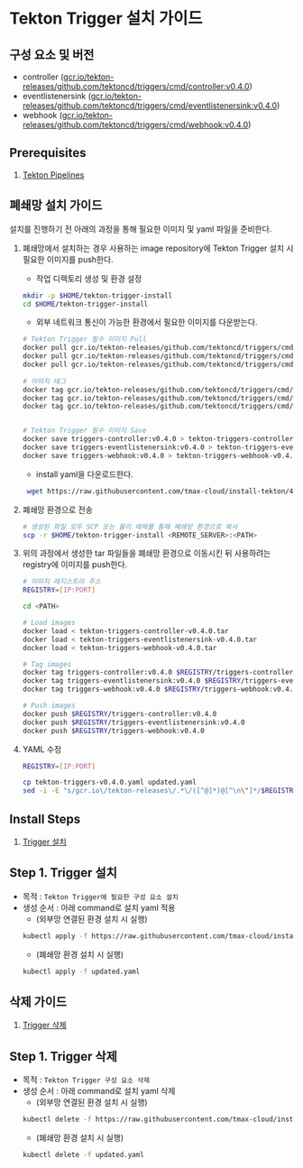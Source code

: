 # Tekton Trigger 설치 가이드

## 구성 요소 및 버전
* controller ([gcr.io/tekton-releases/github.com/tektoncd/triggers/cmd/controller:v0.4.0](https://console.cloud.google.com/gcr/images/tekton-releases/GLOBAL/github.com/tektoncd/triggers/cmd/controller@sha256:bf3517ddccace756e39cee0f0012bbe879c6b28d962a1c904a415e7c60ce5bc2/details?tab=info))
* eventlistenersink ([gcr.io/tekton-releases/github.com/tektoncd/triggers/cmd/eventlistenersink:v0.4.0](https://console.cloud.google.com/gcr/images/tekton-releases/GLOBAL/github.com/tektoncd/triggers/cmd/eventlistenersink@sha256:76c208ec1d73d9733dcaf850240e1b3990e5977709a03c2bd98ad5b20fab9867/details?tab=info)) 
* webhook ([gcr.io/tekton-releases/github.com/tektoncd/triggers/cmd/webhook:v0.4.0](https://console.cloud.google.com/gcr/images/tekton-releases/GLOBAL/github.com/tektoncd/triggers/cmd/webhook@sha256:d7f1526a9294e671c500f0071b61e050262fb27fb633b54d764a556969855764/details?tab=info)) 


## Prerequisites
1. [Tekton Pipelines](./README-pipelines.md)

## 폐쇄망 설치 가이드
설치를 진행하기 전 아래의 과정을 통해 필요한 이미지 및 yaml 파일을 준비한다.
1. 폐쇄망에서 설치하는 경우 사용하는 image repository에 Tekton Trigger 설치 시 필요한 이미지를 push한다.
    * 작업 디렉토리 생성 및 환경 설정
    ```bash
    mkdir -p $HOME/tekton-trigger-install
    cd $HOME/tekton-trigger-install
    ```
   
   * 외부 네트워크 통신이 가능한 환경에서 필요한 이미지를 다운받는다.
   ```bash
   # Tekton Trigger 필수 이미지 Pull
   docker pull gcr.io/tekton-releases/github.com/tektoncd/triggers/cmd/controller@sha256:bf3517ddccace756e39cee0f0012bbe879c6b28d962a1c904a415e7c60ce5bc2
   docker pull gcr.io/tekton-releases/github.com/tektoncd/triggers/cmd/eventlistenersink@sha256:76c208ec1d73d9733dcaf850240e1b3990e5977709a03c2bd98ad5b20fab9867
   docker pull gcr.io/tekton-releases/github.com/tektoncd/triggers/cmd/webhook@sha256:d7f1526a9294e671c500f0071b61e050262fb27fb633b54d764a556969855764
  
   # 이미지 태그
   docker tag gcr.io/tekton-releases/github.com/tektoncd/triggers/cmd/controller@sha256:bf3517ddccace756e39cee0f0012bbe879c6b28d962a1c904a415e7c60ce5bc2 triggers-controller:v0.4.0
   docker tag gcr.io/tekton-releases/github.com/tektoncd/triggers/cmd/eventlistenersink@sha256:76c208ec1d73d9733dcaf850240e1b3990e5977709a03c2bd98ad5b20fab9867 triggers-eventlistenersink:v0.4.0
   docker tag gcr.io/tekton-releases/github.com/tektoncd/triggers/cmd/webhook@sha256:d7f1526a9294e671c500f0071b61e050262fb27fb633b54d764a556969855764 triggers-webhook:v0.4.0

   
   # Tekton Trigger 필수 이미지 Save
   docker save triggers-controller:v0.4.0 > tekton-triggers-controller-v0.4.0.tar
   docker save triggers-eventlistenersink:v0.4.0 > tekton-triggers-eventlistenersink-v0.4.0.tar
   docker save triggers-webhook:v0.4.0 > tekton-triggers-webhook-v0.4.0.tar
   ```
   
   * install yaml을 다운로드한다.
   ```bash
    wget https://raw.githubusercontent.com/tmax-cloud/install-tekton/4.1/manifest/tekton-triggers-v0.4.0.yaml -O tekton-triggers-v0.4.0.yaml
   ```

2. 폐쇄망 환경으로 전송
    ```bash
    # 생성된 파일 모두 SCP 또는 물리 매체를 통해 폐쇄망 환경으로 복사
    scp -r $HOME/tekton-trigger-install <REMOTE_SERVER>:<PATH>
    ``` 

3. 위의 과정에서 생성한 tar 파일들을 폐쇄망 환경으로 이동시킨 뒤 사용하려는 registry에 이미지를 push한다.
    ```bash
    # 이미지 레지스트리 주소
    REGISTRY=[IP:PORT]
    
    cd <PATH> 
    
    # Load images
    docker load < tekton-triggers-controller-v0.4.0.tar
    docker load < tekton-triggers-eventlistenersink-v0.4.0.tar
    docker load < tekton-triggers-webhook-v0.4.0.tar
    
    # Tag images
    docker tag triggers-controller:v0.4.0 $REGISTRY/triggers-controller:v0.4.0
    docker tag triggers-eventlistenersink:v0.4.0 $REGISTRY/triggers-eventlistenersink:v0.4.0
    docker tag triggers-webhook:v0.4.0 $REGISTRY/triggers-webhook:v0.4.0
    
    # Push images
    docker push $REGISTRY/triggers-controller:v0.4.0
    docker push $REGISTRY/triggers-eventlistenersink:v0.4.0
    docker push $REGISTRY/triggers-webhook:v0.4.0
    ``` 

4. YAML 수정
    ```bash
    REGISTRY=[IP:PORT]
    
    cp tekton-triggers-v0.4.0.yaml updated.yaml
    sed -i -E "s/gcr.io\/tekton-releases\/.*\/([^@]*)@[^\n\"]*/$REGISTRY\/triggers-\1:v0.4.0/g" updated.yaml
    ```

## Install Steps
1. [Trigger 설치](#step-1-trigger-설치)

## Step 1. Trigger 설치
* 목적 : `Tekton Trigger에 필요한 구성 요소 설치`
* 생성 순서 : 아래 command로 설치 yaml 적용
    * (외부망 연결된 환경 설치 시 실행)
    ```bash
    kubectl apply -f https://raw.githubusercontent.com/tmax-cloud/install-tekton/4.1/manifest/tekton-triggers-v0.4.0.yaml
    ```
    * (폐쇄망 환경 설치 시 실행)
    ```bash
    kubectl apply -f updated.yaml 
    ```


## 삭제 가이드
1. [Trigger 삭제](#step-1-trigger-삭제)

## Step 1. Trigger 삭제
* 목적 : `Tekton Trigger 구성 요소 삭제`
* 생성 순서 : 아래 command로 설치 yaml 삭제
    * (외부망 연결된 환경 설치 시 실행)
    ```bash
    kubectl delete -f https://raw.githubusercontent.com/tmax-cloud/install-tekton/4.1/manifest/tekton-triggers-v0.4.0.yaml
    ```
    * (폐쇄망 환경 설치 시 실행)
    ```bash
    kubectl delete -f updated.yaml 
    ```
